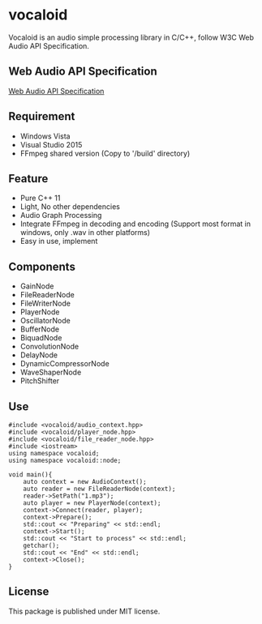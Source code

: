 # vocaloid
Vocaloid is an audio simple processing library in C/C++, follow W3C Web Audio API Specification.

## Web Audio API Specification
[Web Audio API Specification](https://webaudio.github.io/web-audio-api/)

## Requirement
- Windows Vista
- Visual Studio 2015
- FFmpeg shared version (Copy to '/build' directory)

## Feature
- Pure C++ 11
- Light, No other dependencies
- Audio Graph Processing
- Integrate FFmpeg in decoding and encoding (Support most format in windows, only .wav in other platforms)
- Easy in use, implement

## Components
- GainNode
- FileReaderNode
- FileWriterNode
- PlayerNode
- OscillatorNode
- BufferNode
- BiquadNode
- ConvolutionNode
- DelayNode
- DynamicCompressorNode
- WaveShaperNode
- PitchShifter

## Use

    #include <vocaloid/audio_context.hpp>
    #include <vocaloid/player_node.hpp>
    #include <vocaloid/file_reader_node.hpp>
    #include <iostream>
    using namespace vocaloid;
    using namespace vocaloid::node;

    void main(){
        auto context = new AudioContext();
        auto reader = new FileReaderNode(context);
        reader->SetPath("1.mp3");
        auto player = new PlayerNode(context);
        context->Connect(reader, player);
        context->Prepare();
        std::cout << "Preparing" << std::endl;
        context->Start();
        std::cout << "Start to process" << std::endl;
        getchar();
        std::cout << "End" << std::endl;
        context->Close();
    }

## License
This package is published under MIT license.